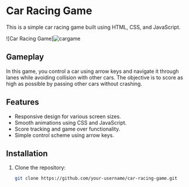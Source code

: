 # Car Racing Game

This is a simple car racing game built using HTML, CSS, and JavaScript.

![Car Racing Game]![cargame](https://github.com/user-attachments/assets/d7cd609a-d9b0-49cf-be7c-49e8bf447b8e)


## Gameplay

In this game, you control a car using arrow keys and navigate it through lanes while avoiding collision with other cars. The objective is to score as high as possible by passing other cars without crashing.

## Features

- Responsive design for various screen sizes.
- Smooth animations using CSS and JavaScript.
- Score tracking and game over functionality.
- Simple control scheme using arrow keys.

## Installation

1. Clone the repository:
   ```bash
   git clone https://github.com/your-username/car-racing-game.git

